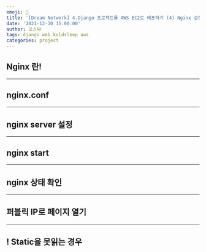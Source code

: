 ```yaml
---
emoji: 💮
title: '[Dream Network] 4.Django 프로젝트를 AWS EC2로 배포하기 (4) Nginx 설정'
date: '2021-12-30 15:00:00'
author: 꼬스쨔
tags: django web koldsleep aws
categories: project
---
```


## Nginx 란!
<hr />


## nginx.conf
<hr />



## nginx server 설정
<hr />



## nginx start
<hr />


## nginx 상태 확인
<hr />



## 퍼블릭 IP로 페이지 열기
<hr />



## ! Static을 못읽는 경우